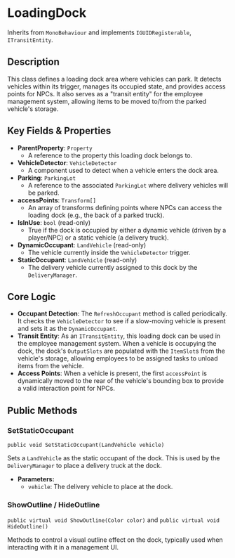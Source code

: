 # LoadingDock

Inherits from `MonoBehaviour` and implements `IGUIDRegisterable`, `ITransitEntity`.

## Description

This class defines a loading dock area where vehicles can park. It detects vehicles within its trigger, manages its occupied state, and provides access points for NPCs. It also serves as a "transit entity" for the employee management system, allowing items to be moved to/from the parked vehicle's storage.

## Key Fields & Properties

-   **ParentProperty**: `Property`
    -   A reference to the property this loading dock belongs to.
-   **VehicleDetector**: `VehicleDetector`
    -   A component used to detect when a vehicle enters the dock area.
-   **Parking**: `ParkingLot`
    -   A reference to the associated `ParkingLot` where delivery vehicles will be parked.
-   **accessPoints**: `Transform[]`
    -   An array of transforms defining points where NPCs can access the loading dock (e.g., the back of a parked truck).
-   **IsInUse**: `bool` (read-only)
    -   True if the dock is occupied by either a dynamic vehicle (driven by a player/NPC) or a static vehicle (a delivery truck).
-   **DynamicOccupant**: `LandVehicle` (read-only)
    -   The vehicle currently inside the `VehicleDetector` trigger.
-   **StaticOccupant**: `LandVehicle` (read-only)
    -   The delivery vehicle currently assigned to this dock by the `DeliveryManager`.

## Core Logic

-   **Occupant Detection**: The `RefreshOccupant` method is called periodically. It checks the `VehicleDetector` to see if a slow-moving vehicle is present and sets it as the `DynamicOccupant`.
-   **Transit Entity**: As an `ITransitEntity`, this loading dock can be used in the employee management system. When a vehicle is occupying the dock, the dock's `OutputSlots` are populated with the `ItemSlot`s from the vehicle's storage, allowing employees to be assigned tasks to unload items from the vehicle.
-   **Access Points**: When a vehicle is present, the first `accessPoint` is dynamically moved to the rear of the vehicle's bounding box to provide a valid interaction point for NPCs.

## Public Methods

### SetStaticOccupant
`public void SetStaticOccupant(LandVehicle vehicle)`

Sets a `LandVehicle` as the static occupant of the dock. This is used by the `DeliveryManager` to place a delivery truck at the dock.

-   **Parameters:**
    -   `vehicle`: The delivery vehicle to place at the dock.

### ShowOutline / HideOutline
`public virtual void ShowOutline(Color color)` and `public virtual void HideOutline()`

Methods to control a visual outline effect on the dock, typically used when interacting with it in a management UI.
